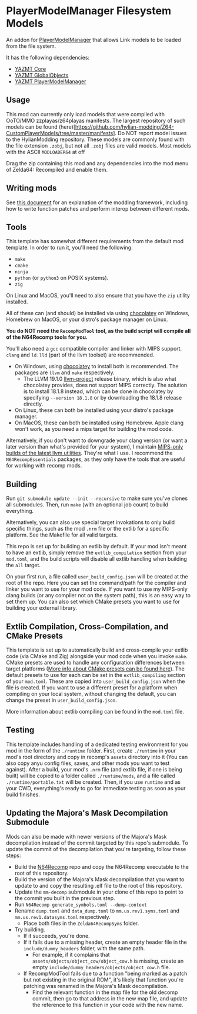 # PlayerModelManager Filesystem Models

An addon for [PlayerModelManager](https://github.com/YAZ64MT/PlayerModelManager) that allows Link models to be loaded from the file system.

It has the following dependencies:
* [YAZMT Core](https://github.com/YAZ64MT/CoreLib)
* [YAZMT GlobalObjects](https://github.com/YAZ64MT/GlobalObjects)
* [YAZMT PlayerModelManager](https://github.com/YAZ64MT/PlayerModelManager)

## Usage
This mod can currently only load models that were compiled with OoTO/MMO zzplayas/z64playas manifests. The largest repository of such models can be found (here)[https://github.com/hylian-modding/Z64-CustomPlayerModels/tree/master/manifests]. Do NOT report model issues to the HylianModding repository. These models are commonly found with the file extension `.zobj`, but not all `.zobj` files are valid models. Most models with the ASCII `MODLOADER64` at off

Drag the zip containing this mod and any dependencies into the mod menu of Zelda64: Recompiled and enable them.

## Writing mods

See [this document](https://hackmd.io/fMDiGEJ9TBSjomuZZOgzNg) for an explanation of the modding framework, including how to write function patches and perform interop between different mods.

## Tools

This template has somewhat different requirements from the default mod template. In order to run it, you'll need the following:

* `make`
* `cmake`
* `ninja`
* `python` (or `python3` on POSIX systems).
* `zig`

On Linux and MacOS, you'll need to also ensure that you have the `zip` utility installed.

All of these can (and should) be installed via using [chocolatey](https://chocolatey.org/) on Windows, Homebrew on MacOS, or your distro's package manager on Linux.

**You do NOT need the `RecompModTool` tool, as the build script will compile all of the N64Recomp tools for you.**

You'll also need a `gcc` compatible compiler and linker with MIPS support. `clang` and `ld.lld` (part of the llvm toolset) are recommended.

* On Windows, using [chocolatey](https://chocolatey.org/) to install both is recommended. The packages are `llvm` and `make` respectively.
  * The LLVM 19.1.0 [llvm-project](https://github.com/llvm/llvm-project) release binary, which is also what chocolatey provides, does not support MIPS correctly. The solution is to install 18.1.8 instead, which can be done in chocolatey by specifying `--version 18.1.8` or by downloading the 18.1.8 release directly.
* On Linux, these can both be installed using your distro's package manager.
* On MacOS, these can both be installed using Homebrew. Apple clang won't work, as you need a mips target for building the mod code.

Alternatively, if you don't want to downgrade your clang version (or want a later version than what's provided for your system), I maintain [MIPS-only builds of the latest llvm utilities](https://github.com/LT-Schmiddy/n64recomp-clang/releases/latest). They're what I use. I recommend the `N64RecompEssentials` packages, as they only have the tools that are useful for working with recomp mods.

## Building

Run `git submodule update --init --recursive` to make sure you've clones all submodules. Then, run `make` (with an optional job count) to build everything.

Alternatively, you can also use special target invokations to only build specific things, such as the mod `.nrm` file or the extlib for a specific platform.
See the Makefile for all valid targets.

This repo is set up for building an extlib by default. If your mod isn't meant to have an extlib, simply remove the `extlib_compilation` section from your
`mod.toml`, and the build scripts will disable all extlib handling when building the `all` target.

On your first run, a file called `user_build_config.json` will be created at the root of the repo. Here you can set the command/path for the compiler and linker
you want to use for your mod code. If you want to use my MIPS-only clang builds (or any compiler not on the system path), this is an easy way to set them up.
You can also set which CMake presets you want to use for building your external library.

## Extlib Compilation, Cross-Compilation, and CMake Presets

This template is set up to automatically build and cross-compile your extlib code (via CMake and Zig) alongside your mod code when you invoke `make`.
CMake presets are used to handle any configuration differences between target platforms ([More info about CMake presets can be found
here](https://cmake.org/cmake/help/latest/manual/cmake-presets.7.html)). The default presets to use for each can be set in the `extlib_compiling`
section of your `mod.toml`. These are copied into `user_build_config.json` when the file is created. If you want to use a different preset for
a platform when compiling on your local system, without changing the default, you can change the preset in `user_build_config.json`.

More information about extlib compiling can be found in the `mod.toml` file.

## Testing

This template includes handling of a dedicated testing environment for you mod in the form of the `./runtime` folder. First, create `./runtime` in your
mod's root directory and copy in recomp's `assets` directory into it (You can also copy anyu config files, saves, and other mods you want to test against). After a build, your mod's `.nrm` file (and extlib file, if one is being built) will be copied to a folder called `./runtime/mods`, and a file called `./runtime/portable.txt` will be created. Then, if you use `runtime` and as your CWD, everything's ready to go for immediate testing as soon as your build finishes.

## Updating the Majora's Mask Decompilation Submodule

Mods can also be made with newer versions of the Majora's Mask decompilation instead of the commit targeted by this repo's submodule.
To update the commit of the decompilation that you're targeting, follow these steps:

* Build the [N64Recomp](https://github.com/N64Recomp/N64Recomp) repo and copy the N64Recomp executable to the root of this repository.
* Build the version of the Majora's Mask decompilation that you want to update to and copy the resulting .elf file to the root of this repository.
* Update the `mm-decomp` submodule in your clone of this repo to point to the commit you built in the previous step.
* Run `N64Recomp generate_symbols.toml --dump-context`
* Rename `dump.toml` and `data_dump.toml` to `mm.us.rev1.syms.toml` and `mm.us.rev1.datasyms.toml` respectively.
  * Place both files in the `Zelda64RecompSyms` folder.
* Try building.
  * If it succeeds, you're done.
  * If it fails due to a missing header, create an empty header file in the `include/dummy_headers` folder, with the same path.
    * For example, if it complains that `assets/objects/object_cow/object_cow.h` is missing, create an empty `include/dummy_headers/objects/object_cow.h` file.
  * If RecompModTool fails due to a function "being marked as a patch but not existing in the original ROM", it's likely that function you're patching was renamed in the Majora's Mask decompilation.
    * Find the relevant function in the map file for the old decomp commit, then go to that address in the new map file, and update the reference to this function in your code with the new name.
